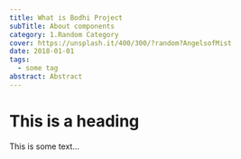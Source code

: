 ```yaml
---
title: What is Bodhi Project
subTitle: About components
category: 1.Random Category
cover: https://unsplash.it/400/300/?random?AngelsofMist
date: 2018-01-01
tags:
  - some tag
abstract: Abstract
---
```


# This is a heading

This is some text...
